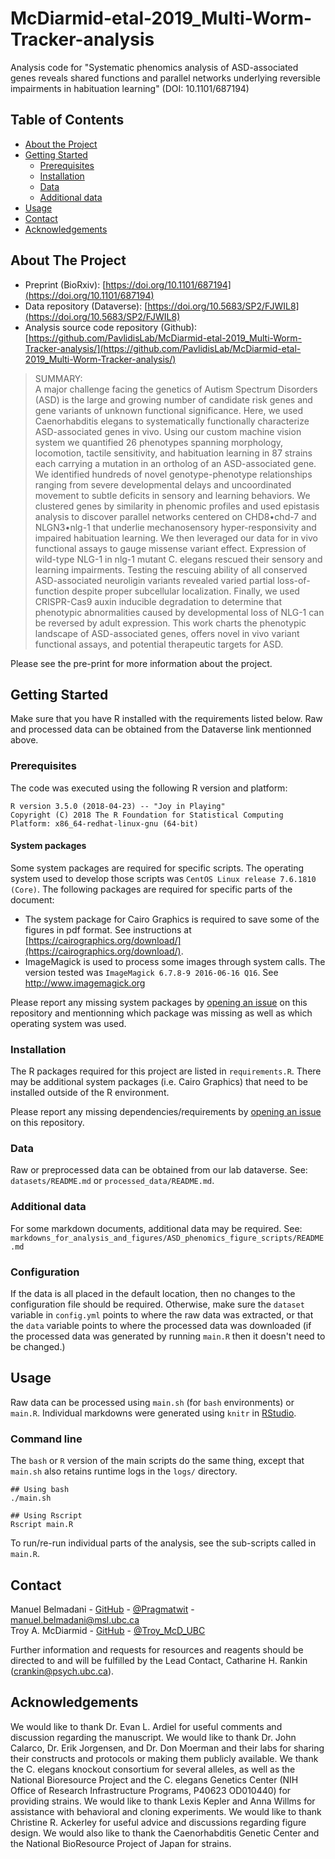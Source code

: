# McDiarmid-etal-2019_Multi-Worm-Tracker-analysis
Analysis code for "Systematic phenomics analysis of ASD-associated genes reveals shared functions and parallel networks underlying reversible impairments in habituation learning" (DOI: 10.1101/687194)

<!-- TABLE OF CONTENTS -->
## Table of Contents
* [About the Project](#about-the-project)
* [Getting Started](#getting-started)
  * [Prerequisites](#prerequisites)
  * [Installation](#installation)
  * [Data](#data)
  * [Additional data](#additional-data)
* [Usage](#usage)
* [Contact](#contact)
* [Acknowledgements](#acknowledgements)



<!-- ABOUT THE PROJECT -->
## About The Project

* Preprint (BioRxiv): [https://doi.org/10.1101/687194](https://doi.org/10.1101/687194)
* Data repository (Dataverse): [https://doi.org/10.5683/SP2/FJWIL8](https://doi.org/10.5683/SP2/FJWIL8)
* Analysis source code repository (Github): [https://github.com/PavlidisLab/McDiarmid-etal-2019_Multi-Worm-Tracker-analysis/](https://github.com/PavlidisLab/McDiarmid-etal-2019_Multi-Worm-Tracker-analysis/)

>SUMMARY:  
>A major challenge facing the genetics of Autism Spectrum Disorders (ASD) is the large and growing number of candidate risk genes and gene variants of unknown functional significance. Here, we used Caenorhabditis elegans to systematically functionally characterize ASD-associated genes in vivo. Using our custom machine vision system we quantified 26 phenotypes spanning morphology, locomotion, tactile sensitivity, and habituation learning in 87 strains each carrying a mutation in an ortholog of an ASD-associated gene. We identified hundreds of novel genotype-phenotype relationships ranging from severe developmental delays and uncoordinated movement to subtle deficits in sensory and learning behaviors. We clustered genes by similarity in phenomic profiles and used epistasis analysis to discover parallel networks centered on CHD8•chd-7 and NLGN3•nlg-1 that underlie mechanosensory hyper-responsivity and impaired habituation learning. We then leveraged our data for in vivo functional assays to gauge missense variant effect. Expression of wild-type NLG-1 in nlg-1 mutant C. elegans rescued their sensory and learning impairments. Testing the rescuing ability of all conserved ASD-associated neuroligin variants revealed varied partial loss-of-function despite proper subcellular localization. Finally, we used CRISPR-Cas9 auxin inducible degradation to determine that phenotypic abnormalities caused by developmental loss of NLG-1 can be reversed by adult expression. This work charts the phenotypic landscape of ASD-associated genes, offers novel in vivo variant functional assays, and potential therapeutic targets for ASD.

Please see the pre-print for more information about the project.


<!-- GETTING STARTED -->
## Getting Started

Make sure that you have R installed with the requirements listed below. Raw and processed data can be obtained from the Dataverse link mentionned above.

### Prerequisites
The code was executed using the following R version and platform:
```
R version 3.5.0 (2018-04-23) -- "Joy in Playing"
Copyright (C) 2018 The R Foundation for Statistical Computing
Platform: x86_64-redhat-linux-gnu (64-bit)
```
#### System packages
Some system packages are required for specific scripts. The operating system used to develop those scripts was `CentOS Linux release 7.6.1810 (Core)`. The following packages are required for specific parts of the document:

* The system package for Cairo Graphics is required to save some of the figures in pdf format. See instructions at [https://cairographics.org/download/](https://cairographics.org/download/).
* ImageMagick is used to process some images through system calls. The version tested was `ImageMagick 6.7.8-9 2016-06-16 Q16`. See http://www.imagemagick.org 

Please report any missing system packages by [opening an issue](https://github.com/PavlidisLab/McDiarmid-etal-2019_Multi-Worm-Tracker-analysis/issues) on this repository and mentionning which package was missing as well as which operating system was used.

### Installation
The R packages required for this project are listed in `requirements.R`. There may be additional system packages (i.e. Cairo Graphics) that need to be installed outside of the R environment.

Please report any missing dependencies/requirements by [opening an issue](https://github.com/PavlidisLab/McDiarmid-etal-2019_Multi-Worm-Tracker-analysis/issues) on this repository.

### Data
Raw or preprocessed data can be obtained from our lab dataverse. See: `datasets/README.md` or `processed_data/README.md`.

### Additional data
For some markdown documents, additional data may be required. See: `markdowns_for_analysis_and_figures/ASD_phenomics_figure_scripts/README.md`

### Configuration
If the data is all placed in the default location, then no changes to the configuration file should be required. Otherwise, make sure the `dataset` variable in `config.yml` points to where the raw data was extracted, or that the `data` variable points to where the processed data was downloaded (if the processed data was generated by running `main.R` then it doesn't need to be changed.)


<!-- USAGE EXAMPLES -->
## Usage
Raw data can be processed using `main.sh` (for `bash` environments) or `main.R`. Individual markdowns were generated using `knitr` in [RStudio](https://www.rstudio.com/). 

### Command line
The `bash` or `R` version of the main scripts do the same thing, except that `main.sh` also retains runtime logs in the `logs/` directory.

```
## Using bash
./main.sh

## Using Rscript
Rscript main.R
```
To run/re-run individual parts of the analysis, see the sub-scripts called in `main.R`.

<!-- LICENSE -->
<!--
## License

Distributed under the *** License. See `LICENSE` for more information.
-->


<!-- CONTACT -->
## Contact


Manuel Belmadani - [GitHub](https://github.com/mbelmadani) - [@Pragmatwit](https://twitter.com/pragmatwit) - manuel.belmadani@msl.ubc.ca  
Troy A. McDiarmid - [GitHub](https://github.com/troymcdiarmid) - [@Troy_McD_UBC](https://twitter.com/Troy_McD_UBC)

Further information and requests for resources and reagents should be directed to and will be
fulfilled by the Lead Contact, Catharine H. Rankin (crankin@psych.ubc.ca).


<!-- ACKNOWLEDGEMENTS -->
## Acknowledgements
We would like to thank Dr. Evan L. Ardiel for useful comments and discussion regarding the manuscript. We would like to thank Dr. John Calarco, Dr. Erik Jorgensen, and Dr. Don Moerman and their labs for sharing their constructs and protocols or making them publicly available. We thank the C. elegans knockout consortium for several alleles, as well as the National Bioresource Project and the C. elegans Genetics Center (NIH Office of Research Infrastructure Programs, P40623 OD010440) for providing strains. We would like to thank Lexis Kepler and Anna Willms for assistance with behavioral and cloning experiments. We would like to thank Christine R. Ackerley for useful advice and discussions regarding figure design. We would also like to thank the Caenorhabditis Genetic Center and the National BioResource Project of Japan for strains. 

